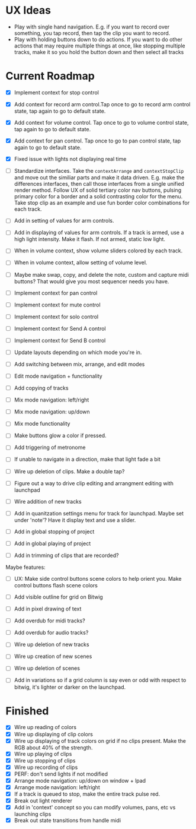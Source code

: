 # UX Ideas

- Play with single hand navigation. E.g. if you want to record over something, you tap record, then tap the clip you want to record.
- Play with holding buttons down to do actions. If you want to do other actions that may require multiple things at once, like stopping multiple tracks, make it so you hold the button down and then select all tracks

# Current Roadmap

- [x] Implement context for stop control
- [x] Add context for record arm control.Tap once to go to record arm control state, tap again to go to default state.
- [x] Add context for volume control. Tap once to go to volume control state, tap again to go to default state.
- [x] Add context for pan control. Tap once to go to pan control state, tap again to go to default state.
- [x] Fixed issue with lights not displaying real time
- [ ] Standardize interfaces. Take the `contextArrange` and `contextStopClip` and move out the similiar parts and make it data driven. E.g. make the differences interfaces, then call those interfaces from a single unified render method. Follow UX of solid tertiary color nav buttons, pulsing primary color for a border and a solid contrasting color for the menu. Take stop clip as an example and use fun border color combinations for each track.
- [ ] Add in setting of values for arm controls.
- [ ] Add in displaying of values for arm controls. If a track is armed, use a high light intensity. Make it flash. If not armed, static low light.
- [ ] When in volume context, show volume sliders colored by each track.
- [ ] When in volume context, allow setting of volume level.
- [ ] Maybe make swap, copy, and delete the note, custom and capture midi buttons? That would give you most sequencer needs you have.
- [ ] Implement context for pan control
- [ ] Implement context for mute control
- [ ] Implement context for solo control
- [ ] Implement context for Send A control
- [ ] Implement context for Send B control

- [ ] Update layouts depending on which mode you're in.
- [ ] Add switching between mix, arrange, and edit modes
- [ ] Edit mode navigation + functionality
- [ ] Add copying of tracks
- [ ] Mix mode navigation: left/right
- [ ] Mix mode navigation: up/down
- [ ] Mix mode functionality
- [ ] Make buttons glow a color if pressed.
- [ ] Add triggering of metronome
- [ ] If unable to navigate in a direction, make that light fade a bit
- [ ] Wire up deletion of clips. Make a double tap?
- [ ] Figure out a way to drive clip editing and arrangment editing with launchpad
- [ ] Wire addition of new tracks
- [ ] Add in quanitzation settings menu for track for launchpad. Maybe set under 'note'? Have it display text and use a slider.
- [ ] Add in global stopping of project
- [ ] Add in global playing of project
- [ ] Add in trimming of clips that are recorded?

Maybe features:

- [ ] UX: Make side control buttons scene colors to help orient you. Make control buttons flash scene colors

- [ ] Add visible outline for grid on Bitwig
- [ ] Add in pixel drawing of text
- [ ] Add overdub for midi tracks?
- [ ] Add overdub for audio tracks?
- [ ] Wire up deletion of new tracks
- [ ] Wire up creation of new scenes
- [ ] Wire up deletion of scenes
- [ ] Add in variations so if a grid column is say even or odd with respect to bitwig, it's lighter or darker on the launchpad.

# Finished

- [x] Wire up reading of colors
- [x] Wire up displaying of clip colors
- [x] Wire up displaying of track colors on grid if no clips present. Make the RGB about 40% of the strength.
- [x] Wire up playing of clips
- [x] Wire up stopping of clips
- [x] Wire up recording of clips
- [x] PERF: don't send lights if not modified
- [x] Arrange mode navigation: up/down on window + lpad
- [x] Arrange mode navigation: left/right
- [x] If a track is queued to stop, make the entire track pulse red.
- [x] Break out light renderer
- [x] Add in 'context' concept so you can modify volumes, pans, etc vs launching clips
- [x] Break out state transitions from handle midi
